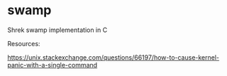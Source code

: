 # swamp
Shrek swamp implementation in C

Resources:

https://unix.stackexchange.com/questions/66197/how-to-cause-kernel-panic-with-a-single-command 


